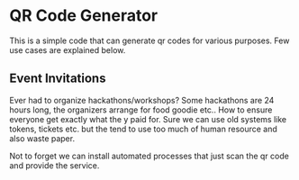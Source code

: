 # QR Code Generator
This is a simple code that can generate qr codes for various purposes. Few use cases are explained below.

## Event Invitations
Ever had to organize hackathons/workshops? Some  hackathons are 24 hours long, the organizers arrange for food goodie etc..
How to  ensure everyone get exactly what the y paid for. Sure we can use old systems like tokens, tickets etc. but the tend to use too much of human resource and also waste paper.

Not to forget we can install automated processes that just scan the qr code and provide the service.
